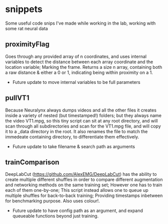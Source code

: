 # snippets
Some useful code snips I've made while working in the lab, working with some rat neural data

## proximityFlag
Goes through any provided array of n coordinates, and uses internal variables to detect the distance between each array coordinate and the location variable; Marking the frame. Returns a size n array, containing both a raw distance & either a 0 or 1, indicating being within proximity on a 1.
 - Future update to move internal variables to be full parameters

## pullVT1
Because Neuralynx always dumps videos and all the other files it creates inside a variety of nested (but timestamped!) folders; but they always name the video VT1.mpg, so this tiny script can sit at any root directory, and will scan through all subdirectories and scan for the VT1.mpg file, and will copy it to a \_data directory in the root. It also renames the file to match the immedeate containing directory, to differentiate them effectively.
 - Future update to take filename & search path as arguments
 
## trainComparison
DeepLabCut (https://github.com/AlexEMG/DeepLabCut) has the ability to create multiple different shuffles in order to compare different augmentation and networking methods on the same training set; However one has to train each of them one-by-one; This script instead allows one to queue up multiple shuffles for back-to-back training; Providing timestamps inbetween for benchmarking purpose. Also uses colour!.
 - Future update to have config path as an argument, and expand queueable functions beyond just training.
